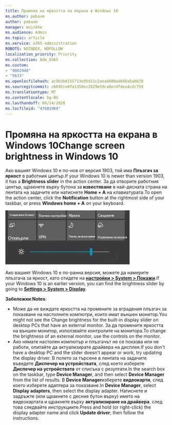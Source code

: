 ```yaml
---
title: Промяна на яркостта на екрана в Windows 10
ms.author: pebaum
author: pebaum
manager: mnirkhe
ms.audience: Admin
ms.topic: article
ms.service: o365-administration
ROBOTS: NOINDEX, NOFOLLOW
localization_priority: Priority
ms.collection: Adm_O365
ms.custom:
- "9002940"
- "5633"
ms.openlocfilehash: ac9b3b6155713e95d11c2aeab600ad686a5abb20
ms.sourcegitcommit: c6692ce0fa1358ec3529e59ca0ecdfdea4cdc759
ms.translationtype: MT
ms.contentlocale: bg-BG
ms.lasthandoff: 09/14/2020
ms.locfileid: "47681969"
---
```

# <a name="change-screen-brightness-in-windows-10"></a><span data-ttu-id="872f5-102">Промяна на яркостта на екрана в Windows 10</span><span class="sxs-lookup"><span data-stu-id="872f5-102">Change screen brightness in Windows 10</span></span>

<span data-ttu-id="872f5-103">Ако вашият Windows 10 е по-нов от версия 1903, той има **Плъзгач за яркост** в работния център.</span><span class="sxs-lookup"><span data-stu-id="872f5-103">If your Windows 10 is newer than version 1903, it has a **Brightness slider** in the action center.</span></span> <span data-ttu-id="872f5-104">За да отворите работния център, щракнете върху бутона за **известяване** в най-дясната страна на лентата на задачите или натиснете **Home + A** на клавиатурата.</span><span class="sxs-lookup"><span data-stu-id="872f5-104">To open the action center, click the **Notification** button at the rightmost side of your taskbar, or press **Windows home + A** on your keyboard.</span></span>

![Плъзгач за яркост](media/brightness-slider.png)

<span data-ttu-id="872f5-106">Ако вашият Windows 10 е по-ранна версия, можете да намерите плъзгача за яркост, като отидете на **[настройки > System > Покажи](ms-settings:display?activationSource=GetHelp)**.</span><span class="sxs-lookup"><span data-stu-id="872f5-106">If your Windows 10 is an earlier version, you can find the brightness slider by going to **[Settings > System > Display](ms-settings:display?activationSource=GetHelp)**.</span></span>

<span data-ttu-id="872f5-107">**Забележки**:</span><span class="sxs-lookup"><span data-stu-id="872f5-107">**Notes**:</span></span>

- <span data-ttu-id="872f5-108">Може да не виждате яркостта на промените за вградения плъзгач за показване на настолните компютри, които имат външен монитор.</span><span class="sxs-lookup"><span data-stu-id="872f5-108">You might not see the Change brightness for the built-in display slider on desktop PCs that have an external monitor.</span></span> <span data-ttu-id="872f5-109">За да промените яркостта на външен монитор, използвайте контролите на монитора.</span><span class="sxs-lookup"><span data-stu-id="872f5-109">To change the brightness of an external monitor, use the controls on the monitor.</span></span>
- <span data-ttu-id="872f5-110">Ако нямате настолен компютър и плъзгачът не се показва или не работи, опитайте да актуализирате драйвера на дисплея.</span><span class="sxs-lookup"><span data-stu-id="872f5-110">If you don't have a desktop PC and the slider doesn't appear or work, try updating the display driver.</span></span> <span data-ttu-id="872f5-111">В полето за търсене в лентата на задачите въведете **Диспечер на устройствата**, след което изберете **Диспечер на устройствата** от списъка с резултати.</span><span class="sxs-lookup"><span data-stu-id="872f5-111">In the search box on the taskbar, type **Device Manager**, and then select **Device Manager** from the list of results.</span></span> <span data-ttu-id="872f5-112">В **Device Manager**изберете **видеокарти**, след което изберете адаптера за показване.</span><span class="sxs-lookup"><span data-stu-id="872f5-112">In **Device Manager**, select **Display adapters**, then select the display adapter.</span></span> <span data-ttu-id="872f5-113">Натиснете и задръжте (или щракнете с десния бутон върху) името на видеокартата и щракнете върху **актуализиране на драйвера**. след това следвайте инструкциите.</span><span class="sxs-lookup"><span data-stu-id="872f5-113">Press and hold (or right-click) the display adapter name and click **Update driver**; then follow the instructions.</span></span>
